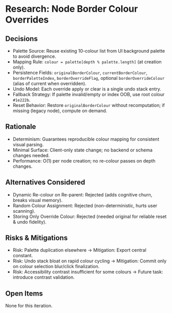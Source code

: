 # Research: Node Border Colour Overrides

## Decisions
- Palette Source: Reuse existing 10-colour list from UI background palette to avoid divergence.
- Mapping Rule: `colour = palette[depth % palette.length]` (at creation only).
- Persistence Fields: `originalBorderColour`, `currentBorderColour`, `borderPaletteIndex`, `borderOverrideFlag`, optional `borderOverrideColour` (alias of current when overridden).
- Undo Model: Each override apply or clear is a single undo stack entry.
- Fallback Strategy: If palette invalid/empty or index OOB, use root colour `#1e222b`.
- Reset Behavior: Restore `originalBorderColour` without recomputation; if missing (legacy node), compute on demand.

## Rationale
- Determinism: Guarantees reproducible colour mapping for consistent visual parsing.
- Minimal Surface: Client-only state change; no backend or schema changes needed.
- Performance: O(1) per node creation; no re-colour passes on depth changes.

## Alternatives Considered
- Dynamic Re-colour on Re-parent: Rejected (adds cognitive churn, breaks visual memory).
- Random Colour Assignment: Rejected (non-deterministic, hurts user scanning).
- Storing Only Override Colour: Rejected (needed original for reliable reset & undo fidelity).

## Risks & Mitigations
- Risk: Palette duplication elsewhere → Mitigation: Export central constant.
- Risk: Undo stack bloat on rapid colour cycling → Mitigation: Commit only on colour selection blur/click finalization.
- Risk: Accessibility contrast insufficient for some colours → Future task: introduce contrast validation.

## Open Items
None for this iteration.
